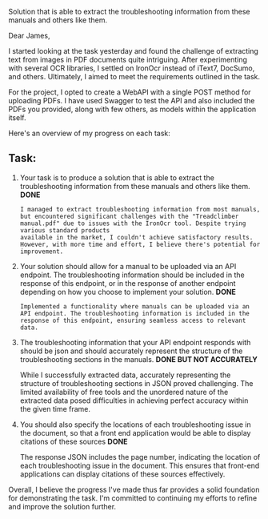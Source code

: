 Solution that is able to extract the troubleshooting information from these manuals and others like them.

Dear James,

I started looking at the task yesterday and found the challenge of extracting text from images in PDF documents quite intriguing. After experimenting with several OCR libraries, I settled on IronOcr instead of iText7, DocSumo, and others. Ultimately, I aimed to meet the requirements outlined in the task.

For the project, I opted to create a WebAPI with a single POST method for uploading PDFs. I have used Swagger to test the API and also included the PDFs you provided, along with few others, as models within the application itself.

Here's an overview of my progress on each task:

Task:
-----
1) Your task is to produce a solution that is able to extract the troubleshooting information from these manuals and others like them. **DONE**

       I managed to extract troubleshooting information from most manuals, but encountered significant challenges with the "Treadclimber manual.pdf" due to issues with the IronOcr tool. Despite trying various standard products 
       available in the market, I couldn't achieve satisfactory results. However, with more time and effort, I believe there's potential for improvement.

2) Your solution should allow for a manual to be uploaded via an API endpoint. The troubleshooting information should be included in the response of this endpoint, or in the response of another endpoint
   depending on how you choose to implement your solution. **DONE**

       Implemented a functionality where manuals can be uploaded via an API endpoint. The troubleshooting information is included in the
       response of this endpoint, ensuring seamless access to relevant data.

3) The troubleshooting information that your API endpoint responds with should be json and should accurately represent the structure of the troubleshooting sections in the manuals. **DONE BUT NOT ACCURATELY**

      While I successfully extracted data, accurately representing the structure of troubleshooting sections in JSON proved challenging.
      The limited availability of free tools and the unordered nature of the extracted data posed difficulties in achieving perfect
      accuracy within the given time frame.

4) You should also specify the locations of each troubleshooting issue in the document, so that a front end application would be able to display citations of these sources  **DONE**
    
      The response JSON includes the page number, indicating the location of each troubleshooting issue in the document.
      This ensures that front-end applications can display citations of these sources effectively.

Overall, I believe the progress I've made thus far provides a solid foundation for demonstrating the task. I'm committed to continuing my efforts to refine and improve the solution further.
   
   
